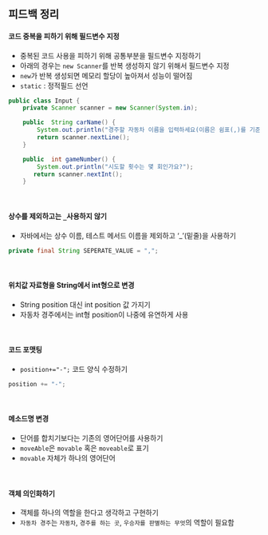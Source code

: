 피드백 정리
---
#### 코드 중복을 피하기 위해 필드변수 지정
- 중복된 코드 사용을 피하기 위해 공통부분을 필드변수 지정하기
- 아래의 경우는 `new Scanner`를 반복 생성하지 않기 위해서 필드변수 지정
- `new`가 반복 생성되면 메모리 할당이 높아져서 성능이 떨어짐
- `static` : 정적필드 선언
```java
public class Input {
    private Scanner scanner = new Scanner(System.in);

    public  String carName() {
        System.out.println("경주할 자동차 이름을 입력하세요(이름은 쉼표(,)를 기준으로 구분).");
        return scanner.nextLine();
    }

    public  int gameNumber() {
        System.out.println("시도할 횟수는 몇 회인가요?");
       return scanner.nextInt();
    }
```

<br>

#### 상수를 제외하고는 `_`사용하지 않기
- 자바에서는 상수 이름, 테스트 메서드 이름을 제외하고 ‘_’(밑줄)을 사용하기
```java
private final String SEPERATE_VALUE = ",";
```

<br>

#### 위치값 자료형을 String에서 int형으로 변경
- String position 대신 int position 값 가지기
- 자동차 경주에서는 int형 position이 나중에 유연하게 사용

<br>

#### 코드 포맷팅
- `position+="-";` 코드 양식 수정하기
```java
position += "-";
```

<br>

#### 메소드명 변경
- 단어를 합치기보다는 기존의 영어단어를 사용하기
- `moveAble`은 `movable` 혹은 `moveable`로 표기 
- `movable` 자체가 하나의 영어단어

<br>

#### 객체 의인화하기
- 객체를 하나의 역할을 한다고 생각하고 구현하기
- `자동차 경주`는 `자동차`, `경주를 하는 곳`, `우승자를 판별하는 무엇`의 역할이 필요함
